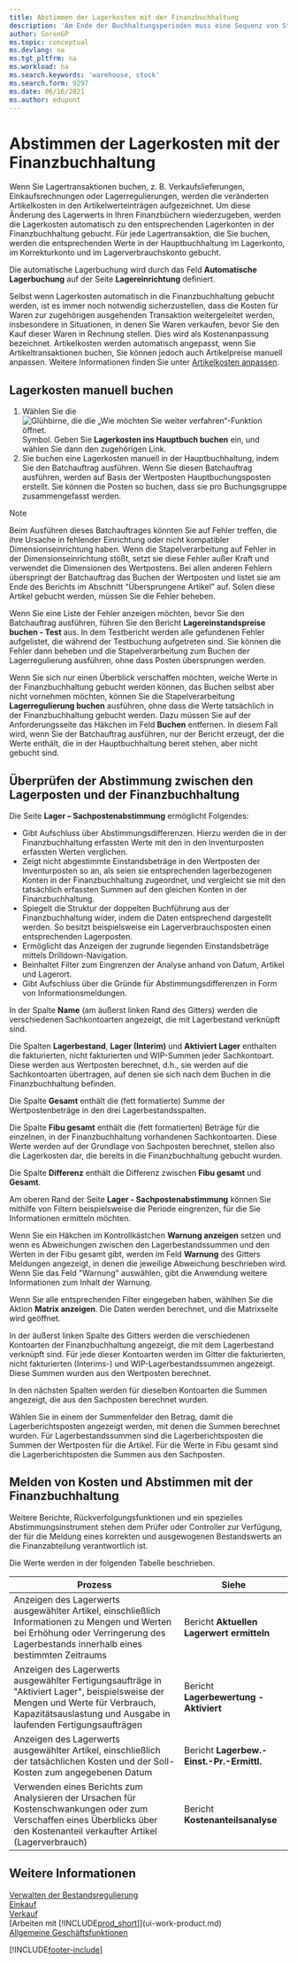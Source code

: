 ```yaml
---
title: Abstimmen der Lagerkosten mit der Finanzbuchhaltung
description: 'Am Ende der Buchhaltungsperioden muss eine Sequenz von Steuerelementen und Prüfungsaufgaben durchgeführt werden, um einen korrekten und ausgeglichenen Bestandswert auszuweisen.'
author: SorenGP
ms.topic: conceptual
ms.devlang: na
ms.tgt_pltfrm: na
ms.workload: na
ms.search.keywords: 'warehouse, stock'
ms.search.form: 9297
ms.date: 06/16/2021
ms.author: edupont
---
```

# <a name="reconcile-inventory-costs-with-the-general-ledger"></a><a name="reconcile-inventory-costs-with-the-general-ledger"></a>Abstimmen der Lagerkosten mit der Finanzbuchhaltung

Wenn Sie Lagertransaktionen buchen, z. B. Verkaufslieferungen, Einkaufsrechnungen oder Lagerregulierungen, werden die veränderten Artikelkosten in den Artikelwerteinträgen aufgezeichnet. Um diese Änderung des Lagerwerts in Ihren Finanzbüchern wiederzugeben, werden die Lagerkosten automatisch zu den entsprechenden Lagerkonten in der Finanzbuchhaltung gebucht. Für jede Lagertransaktion, die Sie buchen, werden die entsprechenden Werte in der Hauptbuchhaltung im Lagerkonto, im Korrekturkonto und im Lagerverbrauchskonto gebucht.

Die automatische Lagerbuchung wird durch das Feld **Automatische Lagerbuchung** auf der Seite **Lagereinrichtung** definiert.

Selbst wenn Lagerkosten automatisch in die Finanzbuchhaltung gebucht werden, ist es immer noch notwendig sicherzustellen, dass die Kosten für Waren zur zugehörigen ausgehenden Transaktion weitergeleitet werden, insbesondere in Situationen, in denen Sie Waren verkaufen, bevor Sie den Kauf dieser Waren in Rechnung stellen. Dies wird als Kostenanpassung bezeichnet. Artikelkosten werden automatisch angepasst, wenn Sie Artikeltransaktionen buchen, Sie können jedoch auch Artikelpreise manuell anpassen. Weitere Informationen finden Sie unter [Artikelkosten anpassen](inventory-how-adjust-item-costs.md).

## <a name="to-post-inventory-costs-manually"></a><a name="to-post-inventory-costs-manually"></a>Lagerkosten manuell buchen

1. Wählen Sie die ![Glühbirne, die die „Wie möchten Sie weiter verfahren“-Funktion öffnet.](media/ui-search/search_small.png "Sagen Sie mir, was Sie tun möchten") Symbol. Geben Sie **Lagerkosten ins Hauptbuch buchen** ein, und wählen Sie dann den zugehörigen Link.
2. Sie buchen eine Lagerkosten manuell in der Hauptbuchhaltung, indem Sie den Batchauftrag ausführen. Wenn Sie diesen Batchauftrag ausführen, werden auf Basis der Wertposten Hauptbuchungsposten erstellt. Sie können die Posten so buchen, dass sie pro Buchungsgruppe zusammengefasst werden.

> [!NOTE]  
> Beim Ausführen dieses Batchauftrages könnten Sie auf Fehler treffen, die ihre Ursache in fehlender Einrichtung oder nicht kompatibler Dimensionseinrichtung haben. Wenn die Stapelverarbeitung auf Fehler in der Dimensionseinrichtung stößt, setzt sie diese Fehler außer Kraft und verwendet die Dimensionen des Wertpostens. Bei allen anderen Fehlern überspringt der Batchauftrag das Buchen der Wertposten und listet sie am Ende des Berichts im Abschnitt “Übersprungene Artikel” auf. Solen diese Artikel gebucht werden, müssen Sie die Fehler beheben.

Wenn Sie eine Liste der Fehler anzeigen möchten, bevor Sie den Batchauftrag ausführen, führen Sie den Bericht **Lagereinstandspreise buchen - Test** aus. In dem Testbericht werden alle gefundenen Fehler aufgelistet, die während der Testbuchung aufgetreten sind. Sie können die Fehler dann beheben und die Stapelverarbeitung zum Buchen der Lagerregulierung ausführen, ohne dass Posten übersprungen werden.

Wenn Sie sich nur einen Überblick verschaffen möchten, welche Werte in der Finanzbuchhaltung gebucht werden können, das Buchen selbst aber nicht vornehmen möchten, können Sie die Stapelverarbeitung **Lagerregulierung buchen** ausführen, ohne dass die Werte tatsächlich in der Finanzbuchhaltung gebucht werden. Dazu müssen Sie auf der Anforderungsseite das Häkchen im Feld **Buchen** entfernen. In diesem Fall wird, wenn Sie der Batchauftrag ausführen, nur der Bericht erzeugt, der die Werte enthält, die in der Hauptbuchhaltung bereit stehen, aber nicht gebucht sind.

## <a name="to-audit-the-reconciliation-between-the-inventory-ledger-and-the-general-ledger"></a><a name="to-audit-the-reconciliation-between-the-inventory-ledger-and-the-general-ledger"></a>Überprüfen der Abstimmung zwischen den Lagerposten und der Finanzbuchhaltung
Die Seite **Lager – Sachpostenabstimmung** ermöglicht Folgendes:

- Gibt Aufschluss über Abstimmungsdifferenzen. Hierzu werden die in der Finanzbuchhaltung erfassten Werte mit den in den Inventurposten erfassten Werten verglichen.
- Zeigt nicht abgestimmte Einstandsbeträge in den Wertposten der Inventurposten so an, als seien sie entsprechenden lagerbezogenen Konten in der Finanzbuchhaltung zugeordnet, und vergleicht sie mit den tatsächlich erfassten Summen auf den gleichen Konten in der Finanzbuchhaltung.
- Spiegelt die Struktur der doppelten Buchführung aus der Finanzbuchhaltung wider, indem die Daten entsprechend dargestellt werden. So besitzt beispielsweise ein Lagerverbrauchsposten einen entsprechenden Lagerposten.
- Ermöglicht das Anzeigen der zugrunde liegenden Einstandsbeträge mittels Drilldown-Navigation.
- Beinhaltet Filter zum Eingrenzen der Analyse anhand von Datum, Artikel und Lagerort.
- Gibt Aufschluss über die Gründe für Abstimmungsdifferenzen in Form von Informationsmeldungen.


In der Spalte **Name** (am äußerst linken Rand des Gitters) werden die verschiedenen Sachkontoarten angezeigt, die mit Lagerbestand verknüpft sind.

Die Spalten **Lagerbestand**, **Lager (Interim)** und **Aktiviert Lager** enthalten die fakturierten, nicht fakturierten und WIP-Summen jeder Sachkontoart. Diese werden aus Wertposten berechnet, d.h., sie werden auf die Sachkontoarten übertragen, auf denen sie sich nach dem Buchen in die Finanzbuchhaltung befinden.

Die Spalte **Gesamt** enthält die (fett formatierte) Summe der Wertpostenbeträge in den drei Lagerbestandsspalten.

Die Spalte **Fibu gesamt** enthält die (fett formatierten) Beträge für die einzelnen, in der Finanzbuchhaltung vorhandenen Sachkontoarten. Diese Werte werden auf der Grundlage von Sachposten berechnet, stellen also die Lagerkosten dar, die bereits in die Finanzbuchhaltung gebucht wurden.

Die Spalte **Differenz** enthält die Differenz zwischen **Fibu gesamt** und **Gesamt**.

Am oberen Rand der Seite **Lager - Sachpostenabstimmung** können Sie mithilfe von Filtern beispielsweise die Periode eingrenzen, für die Sie Informationen ermitteln möchten.

Wenn Sie ein Häkchen im Kontrollkästchen **Warnung anzeigen** setzen und wenn es Abweichungen zwischen den Lagerbestandssummen und den Werten in der Fibu gesamt gibt, werden im Feld **Warnung** des Gitters Meldungen angezeigt, in denen die jeweilige Abweichung beschrieben wird. Wenn Sie das Feld "Warnung" auswählen, gibt die Anwendung weitere Informationen zum Inhalt der Warnung.

Wenn Sie alle entsprechenden Filter eingegeben haben, wählhen Sie die Aktion **Matrix anzeigen**. Die Daten werden berechnet, und die Matrixseite wird geöffnet.

In der äußerst linken Spalte des Gitters werden die verschiedenen Kontoarten der Finanzbuchhaltung angezeigt, die mit dem Lagerbestand verknüpft sind. Für jede dieser Kontoarten werden im Gitter die fakturierten, nicht fakturierten (Interims-) und WIP-Lagerbestandssummen angezeigt. Diese Summen wurden aus den Wertposten berechnet.

In den nächsten Spalten werden für dieselben Kontoarten die Summen angezeigt, die aus den Sachposten berechnet wurden.

Wählen Sie in einem der Summenfelder den Betrag, damit die Lagerberichtsposten angezeigt werden, mit denen die Summen berechnet wurden. Für Lagerbestandssummen sind die Lagerberichtsposten die Summen der Wertposten für die Artikel. Für die Werte in Fibu gesamt sind die Lagerberichtsposten die Summen aus den Sachposten.

## <a name="reporting-costs-and-reconciling-with-the-general-ledger"></a><a name="reporting-costs-and-reconciling-with-the-general-ledger"></a>Melden von Kosten und Abstimmen mit der Finanzbuchhaltung
Weitere Berichte, Rückverfolgungsfunktionen und ein spezielles Abstimmungsinstrument stehen dem Prüfer oder Controller zur Verfügung, der für die Meldung eines korrekten und ausgewogenen Bestandswerts an die Finanzabteilung verantwortlich ist.

Die Werte werden in der folgenden Tabelle beschrieben.    

|**Prozess**|**Siehe**|  
|------------|-------------|  
|Anzeigen des Lagerwerts ausgewählter Artikel, einschließlich Informationen zu Mengen und Werten bei Erhöhung oder Verringerung des Lagerbestands innerhalb eines bestimmten Zeitraums|Bericht **Aktuellen Lagerwert ermitteln**|  
|Anzeigen des Lagerwerts ausgewählter Fertigungsaufträge in "Aktiviert Lager", beispielsweise der Mengen und Werte für Verbrauch, Kapazitätsauslastung und Ausgabe in laufenden Fertigungsaufträgen|Bericht **Lagerbewertung - Aktiviert**|  
|Anzeigen des Lagerwerts ausgewählter Artikel, einschließlich der tatsächlichen Kosten und der Soll-Kosten zum angegebenen Datum|Bericht **Lagerbew.-Einst.-Pr.-Ermittl.**|  
|Verwenden eines Berichts zum Analysieren der Ursachen für Kostenschwankungen oder zum Verschaffen eines Überblicks über den Kostenanteil verkaufter Artikel (Lagerverbrauch)|Bericht **Kostenanteilsanalyse**|  

## <a name="see-also"></a><a name="see-also"></a>Weitere Informationen
[Verwalten der Bestandsregulierung](finance-manage-inventory-costs.md)  
[Einkauf](purchasing-manage-purchasing.md)  
[Verkauf](sales-manage-sales.md)    
[Arbeiten mit [!INCLUDE[prod_short](includes/prod_short.md)]](ui-work-product.md)  
[Allgemeine Geschäftsfunktionen](ui-across-business-areas.md)


[!INCLUDE[footer-include](includes/footer-banner.md)]
